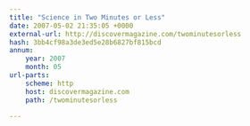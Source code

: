 ```yaml
---
title: "Science in Two Minutes or Less"
date: 2007-05-02 21:35:05 +0000
external-url: http://discovermagazine.com/twominutesorless
hash: 3bb4cf98a3de3ed5e28b6827bf815bcd
annum:
    year: 2007
    month: 05
url-parts:
    scheme: http
    host: discovermagazine.com
    path: /twominutesorless

---
```



